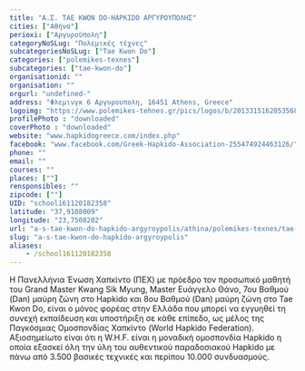 ```yaml
---
title: "Α.Σ. TΑΕ KWON DO-HAPKIDO ΑΡΓΥΡΟΥΠΟΛΗΣ"
cities: ["Αθήνα"]
perioxi: ["Αργυρούπολη"]
categoryNoSLug: "Πολεμικές τέχνες"
subcategoriesNoSLug: ["Tae Kwon Do"]
categories: ["polemikes-texnes"]
subcategories: ["tae-kwon-do"]
organisationid: ""
organisation: ""
orgurl: "undefined-"
address: "Φλεμινγκ 6 Αργυρουπολη, 16451 Athens, Greece"
logoimg: "https://www.polemikes-tehnes.gr/pics/logos/b/2013315162053568.jpg"
profilePhoto : "downloaded"
coverPhoto : "downloaded"
website: "www.hapkidogreece.com/index.php"
facebook: "www.facebook.com/Greek-Hapkido-Association-255474924463126/"
phone: ""
email: ""
courses: ""
places: [""]
rensponsibles: ""
zipcode: [""]
UID: "school161120182358"
latitude: "37,9108009"
longitude: "23,7508202"
url: "a-s-tae-kwon-do-hapkido-argyroypolis/athina/polemikes-texnes/tae-kwon-do"
slug: "a-s-tae-kwon-do-hapkido-argyroypolis"
aliases:
    - /school161120182358
---
```





Η Πανελλήνια Ένωση Χαπκίντο (ΠEX) με πρόεδρο τον προσωπικό μαθητή του Grand Master Kwang Sik Myung, Master Ευάγγελο Θάνο, 7ου Βαθμού (Dan) μαύρη ζώνη στο Hapkido και 8ου Βαθμού (Dan) μαύρη ζώνη στο Tae Kwon Do, είναι ο μόνος φορέας στην Ελλάδα που μπορεί να εγγυηθεί τη συνεχή εκπαίδευση και υποστήριξη σε κάθε επίπεδο, ως μέλος της Παγκόσμιας Ομοσπονδίας Χαπκίντο (World Hapkido Federation). Αξιοσημείωτο είναι ότι η W.H.F. είναι η μοναδική ομοσπονδία Hapkido η οποία εξασκεί όλη την ύλη του αυθεντικού παραδοσιακού Hapkido με πάνω από 3.500 βασικές τεχνικές και περίπου 10.000 συνδυασμούς.